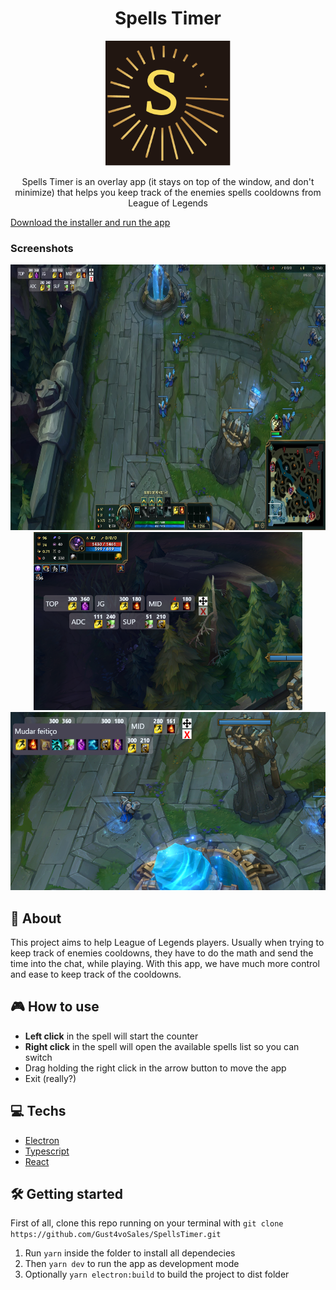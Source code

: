 <div align="center">
  <h1>Spells Timer</h1>
<img src="https://github.com/Gust4voSales/SpellsTimer/blob/main/public/icon.png" alt="icon" height="200">
</div>

<p align="center">Spells Timer is an overlay app (it stays on top of the window, and don't minimize) that helps you keep track of the enemies spells cooldowns from League of Legends</p>

[Download the installer and run the app](https://drive.google.com/file/d/1z8iNyHPzqO0yQLfy9t-lJIxvRkfBdW3X/view?usp=sharing)  

<h3>Screenshots</h3>
<div align="center">
  <img src=".github/running timers.png" alt="logo" height="425">
  <img src=".github/time-finishing.png" alt="logo" height="285">
  <img src=".github/change-spell.png" alt="logo" height="285">
</div>

## 📜 About
This project aims to help League of Legends players. Usually when trying to keep track of enemies cooldowns, they have to do the math and send the time into the chat, while playing. With this app, we have much more control and ease to keep track of the cooldowns.

## 🎮 How to use
- **Left click** in the spell will start the counter
- **Right click** in the spell will open the available spells list so you can switch
- Drag holding the right click in the arrow button to move the app
- Exit (really?)

## 💻 Techs
* [Electron](https://www.electronjs.org/)       
* [Typescript](https://www.typescriptlang.org/) 
* [React](https://reactjs.org/)   

## 🛠 Getting started
First of all, clone this repo running on your terminal with ````git clone https://github.com/Gust4voSales/SpellsTimer.git```` 
1. Run ````yarn```` inside the folder to install all dependecies
2. Then ````yarn dev```` to run the app as development mode
3. Optionally ````yarn electron:build```` to build the project to dist folder

